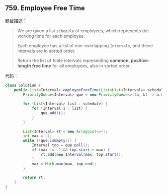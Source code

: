 ## 759. Employee Free Time

题目描述：

> We are given a list `schedule` of employees, which represents the working time for each employee.
>
> Each employee has a list of non-overlapping `Intervals`, and these intervals are in sorted order.
>
> Return the list of finite intervals representing **common, positive-length free time** for all employees, also in sorted order.

代码：

```java
class Solution {
    public List<Interval> employeeFreeTime(List<List<Interval>> schedule) {
        PriorityQueue<Interval> que = new PriorityQueue<>((a, b) -> a.start - b.start);
        
        for (List<Interval> list : schedule) {
            for (Interval i : list) {
                que.add(i);
            }
        }
        
        List<Interval> rt = new ArrayList<>();
        int max = -1;
        while (!que.isEmpty()) {
            Interval top = que.poll();
            if (max != -1 && top.start > max) {
                rt.add(new Interval(max, top.start));
            }
            max = Math.max(max, top.end);
        }
        
        return rt;
    }
}
```

